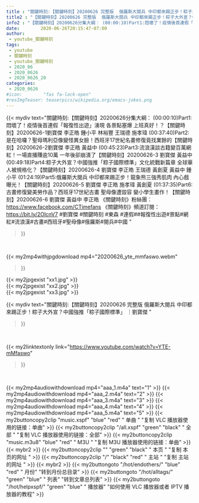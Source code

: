```yaml
---
title : "關鍵時刻:【關鍵時刻】20200626 完整版  俄羅斯大閱兵 中印都來踢正步！粽子大外宣？中國強推「粽子國際標準」 ｜劉寶傑 "
title2 : "【關鍵時刻】20200626 完整版  俄羅斯大閱兵 中印都來踢正步！粽子大外宣？中國強推「粽子國際標準」 ｜劉寶傑 "
info2 : "【關鍵時刻】20200626分集大綱： (00:00:10)Part1:悶壞了！疫情後首連假「報復性出遊」湧現 各景點塞爆 上班真好！？【關鍵時刻】20200626-1劉寶傑 李正皓 鍾小平 林裕豐 王瑞德 施孝瑋  (00:37:40)Part2:是在哈囉？聖母瑪利亞像變怪異女臉！西班牙17世紀名畫修復竟找業餘的【關鍵時刻】20200626-2劉寶傑 李正皓 黃益中  (00:45:23)Part3:流浪漢談古籍變百萬網紅！一場直播賺逾10萬 一年後卻崩潰了【關鍵時刻】20200626-3 劉寶傑 黃益中  (00:49:18)Part4:粽子大外宣？中國強推「粽子國際標準」文化統戰新篇章 全球華人被規格化？【關鍵時刻】20200626-4 劉寶傑 李正皓 王瑞德 黃創夏 黃益中 鍾小平  (01:24:19)Part5:俄羅斯大閱兵 中印都來踢正步！龍象熊三強秀肌肉 內心戲曝光！【關鍵時刻】20200626-5 劉寶傑 李正皓 施孝瑋 黃創夏  (01:37:35)Part6:古畫修復變美勞作品？西班牙17世紀古畫 聖母像遭毀容 變小學生畫作！【關鍵時刻】20200626-6 劉寶傑 黃益中 李正皓  《關鍵時刻》粉絲團：https://www.facebook.com/CTimefans 《關鍵時刻》頻道訂閱：https://bit.ly/2OlcnV7  #劉寶傑 #關鍵時刻 #東森 #連假##報復性出遊#景點#網紅#流浪漢#古畫#西班牙#聖母像#俄羅斯#閱兵#中國 "
date:        2020-06-26T20:15:47-07:00
author:
 - youtube_關鍵時刻
tags:
 - youtube
 - 關鍵時刻
 - youtube_關鍵時刻
 - 2020_06
 - 2020_0626
 - 2020_0626_20
categories:
 - 2020_0626
#icon:        "fas fa-lock-open"
#resImgTeaser: teaserpics/wikipedia.org/emacs-jokes.png
---
```


{{< mydiv text="關鍵時刻:【關鍵時刻】20200626分集大綱： (00:00:10)Part1:悶壞了！疫情後首連假「報復性出遊」湧現 各景點塞爆 上班真好！？【關鍵時刻】20200626-1劉寶傑 李正皓 鍾小平 林裕豐 王瑞德 施孝瑋  (00:37:40)Part2:是在哈囉？聖母瑪利亞像變怪異女臉！西班牙17世紀名畫修復竟找業餘的【關鍵時刻】20200626-2劉寶傑 李正皓 黃益中  (00:45:23)Part3:流浪漢談古籍變百萬網紅！一場直播賺逾10萬 一年後卻崩潰了【關鍵時刻】20200626-3 劉寶傑 黃益中  (00:49:18)Part4:粽子大外宣？中國強推「粽子國際標準」文化統戰新篇章 全球華人被規格化？【關鍵時刻】20200626-4 劉寶傑 李正皓 王瑞德 黃創夏 黃益中 鍾小平  (01:24:19)Part5:俄羅斯大閱兵 中印都來踢正步！龍象熊三強秀肌肉 內心戲曝光！【關鍵時刻】20200626-5 劉寶傑 李正皓 施孝瑋 黃創夏  (01:37:35)Part6:古畫修復變美勞作品？西班牙17世紀古畫 聖母像遭毀容 變小學生畫作！【關鍵時刻】20200626-6 劉寶傑 黃益中 李正皓  《關鍵時刻》粉絲團：https://www.facebook.com/CTimefans 《關鍵時刻》頻道訂閱：https://bit.ly/2OlcnV7  #劉寶傑 #關鍵時刻 #東森 #連假##報復性出遊#景點#網紅#流浪漢#古畫#西班牙#聖母像#俄羅斯#閱兵#中國 "
>}}
<br>


{{< my2mp4withjpgdownload mp4="20200626_yte_mmfaswo.webm"
>}}

{{< my2jpgexist "xx1.jpg" >}}<br>
{{< my2jpgexist "xx2.jpg" >}}<br>
{{< my2jpgexist "xx3.jpg" >}}<br>



{{< mydiv text="關鍵時刻:【關鍵時刻】20200626 完整版  俄羅斯大閱兵 中印都來踢正步！粽子大外宣？中國強推「粽子國際標準」 ｜劉寶傑 "
>}}
<br>

{{< my2linktextonly link="https://www.youtube.com/watch?v=YTE-mMfaswo"
>}}


<br>

{{< my2mp4audiowithdownload mp4="aaa_1.m4a"    text="1" >}}
{{< my2mp4audiowithdownload mp4="aaa_2.m4a"    text="2" >}}
{{< my2mp4audiowithdownload mp4="aaa_3.m4a"    text="3" >}}
{{< my2mp4audiowithdownload mp4="aaa_4.m4a"    text="4" >}}
{{< my2mp4audiowithdownload mp4="aaa_5.m4a"    text="5" >}}
{{< my2buttoncopy2clip "music.xspf"        "blue"   "red"    " 单曲 "  "复制 VLC 播放器使用的链接：单曲" >}} {{< my2buttoncopy2clip "/all.xspf"         "green"  "black"  " 全部 "  "复制 VLC 播放器使用的链接：全部" >}} {{< my2buttoncopy2clip "music.m3u8"        "blue"   "red"    " M3U  "    "复制 M3U 播放器使用的链接：单曲" >}} {{< mybr2 >}} {{< my2buttoncopy2clip ""                  "green"  "black"  " 本页 "    "复制 本页的网址 " >}} {{< my2buttoncopy2clip "/"                 "black"  "red"    " 主站 "    "复制 主站的网址 " >}} {{< mybr2 >}} {{< my2buttongoto      "/hot/endothers/"   "blue"   "red"    " 月份"   "转到月份总目录" >}} {{< my2buttongoto      "/hot/alltags/"     "green"  "blue"   " 列表"   "转到文章总列表" >}} {{< my2buttongoto      "/hot/helpxspf/"    "green"  "blue"   " 播放器" "如何使用 VLC 播放器或者 IPTV 播放器的教程" >}} 
